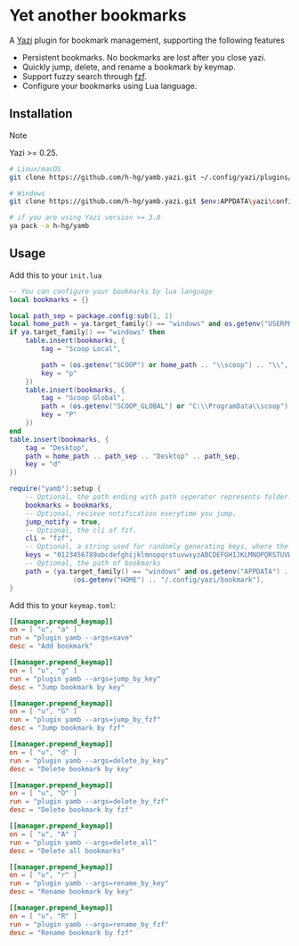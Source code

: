 # Yet another bookmarks

A [Yazi](https://github.com/sxyazi/yazi) plugin for bookmark management, supporting the following features

- Persistent bookmarks. No bookmarks are lost after you close yazi.
- Quickly jump, delete, and rename a bookmark by keymap.
- Support fuzzy search through [fzf](https://github.com/junegunn/fzf).
- Configure your bookmarks using Lua language.

## Installation

> [!NOTE]
> Yazi >= 0.25.

```sh
# Linux/macOS
git clone https://github.com/h-hg/yamb.yazi.git ~/.config/yazi/plugins/yamb.yazi

# Windows
git clone https://github.com/h-hg/yamb.yazi.git $env:APPDATA\yazi\config\plugins\yamb.yazi

# if you are using Yazi version >= 3.0
ya pack -a h-hg/yamb
```

## Usage

Add this to your `init.lua`

```lua
-- You can configure your bookmarks by lua language
local bookmarks = {}

local path_sep = package.config:sub(1, 1)
local home_path = ya.target_family() == "windows" and os.getenv("USERPROFILE") or os.getenv("HOME")
if ya.target_family() == "windows" then
	table.insert(bookmarks, {
		tag = "Scoop Local",

		path = (os.getenv("SCOOP") or home_path .. "\\scoop") .. "\\",
		key = "p"
	})
	table.insert(bookmarks, {
		tag = "Scoop Global",
		path = (os.getenv("SCOOP_GLOBAL") or "C:\\ProgramData\\scoop") .. "\\",
		key = "P"
	})
end
table.insert(bookmarks, {
	tag = "Desktop",
	path = home_path .. path_sep .. "Desktop" .. path_sep,
	key = "d"
})

require("yamb"):setup {
	-- Optional, the path ending with path seperator represents folder.
	bookmarks = bookmarks,
	-- Optional, recieve notification everytime you jump.
	jump_notify = true,
	-- Optional, the cli of fzf.
	cli = "fzf",
	-- Optional, a string used for randomly generating keys, where the preceding characters have higher priority.
	keys = "0123456789abcdefghijklmnopqrstuvwxyzABCDEFGHIJKLMNOPQRSTUVWXYZ",
	-- Optional, the path of bookmarks
	path = (ya.target_family() == "windows" and os.getenv("APPDATA") .. "\\yazi\\config\\bookmark") or
				(os.getenv("HOME") .. "/.config/yazi/bookmark"),
}
```

Add this to your `keymap.toml`:

```toml
[[manager.prepend_keymap]]
on = [ "u", "a" ]
run = "plugin yamb --args=save"
desc = "Add bookmark"

[[manager.prepend_keymap]]
on = [ "u", "g" ]
run = "plugin yamb --args=jump_by_key"
desc = "Jump bookmark by key"

[[manager.prepend_keymap]]
on = [ "u", "G" ]
run = "plugin yamb --args=jump_by_fzf"
desc = "Jump bookmark by fzf"

[[manager.prepend_keymap]]
on = [ "u", "d" ]
run = "plugin yamb --args=delete_by_key"
desc = "Delete bookmark by key"

[[manager.prepend_keymap]]
on = [ "u", "D" ]
run = "plugin yamb --args=delete_by_fzf"
desc = "Delete bookmark by fzf"

[[manager.prepend_keymap]]
on = [ "u", "A" ]
run = "plugin yamb --args=delete_all"
desc = "Delete all bookmarks"

[[manager.prepend_keymap]]
on = [ "u", "r" ]
run = "plugin yamb --args=rename_by_key"
desc = "Rename bookmark by key"

[[manager.prepend_keymap]]
on = [ "u", "R" ]
run = "plugin yamb --args=rename_by_fzf"
desc = "Rename bookmark by fzf"
```
